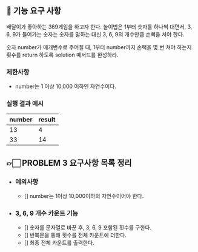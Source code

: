 ## 🚀 기능 요구 사항

배달이가 좋아하는 369게임을 하고자 한다. 놀이법은 1부터 숫자를 하나씩 대면서, 3, 6, 9가 들어가는 숫자는 숫자를 말하는 대신 3, 6, 9의 개수만큼 손뼉을 쳐야 한다.

숫자 number가 매개변수로 주어질 때, 1부터 number까지 손뼉을 몇 번 쳐야 하는지 횟수를 return 하도록 solution 메서드를 완성하라.

### 제한사항

- number는 1 이상 10,000 이하인 자연수이다.

### 실행 결과 예시

| number | result |
| --- | --- |
| 13 | 4 |
| 33 | 14 |


## 👉🏻 PROBLEM 3 요구사항 목록 정리

- ### 예외사항
  - [] number는 1이상 10,000이하의 자연수이어야 한다.
  
- ### 3, 6, 9 개수 카운트 기능
  - [] 숫자를 문자열로 바꾼 후, 3, 6, 9 포함된 횟수를 구한다.
  - [] 반복문을 통해 횟수를 전체 카운트에 더한다.
  - [] 최종 전체 카운트를 출력한다.